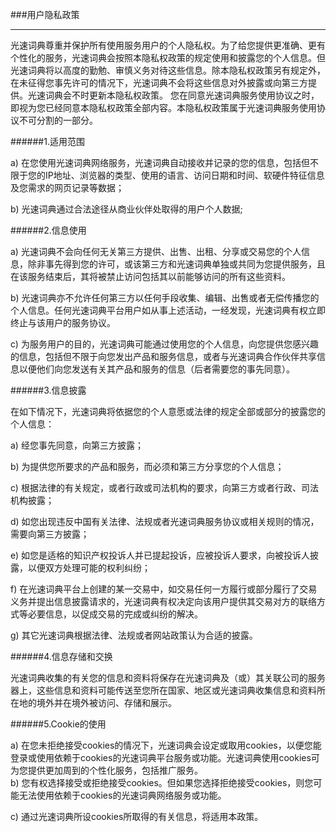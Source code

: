 ###用户隐私政策
___

光速词典尊重并保护所有使用服务用户的个人隐私权。为了给您提供更准确、更有个性化的服务，光速词典会按照本隐私权政策的规定使用和披露您的个人信息。但光速词典将以高度的勤勉、审慎义务对待这些信息。除本隐私权政策另有规定外，在未征得您事先许可的情况下，光速词典不会将这些信息对外披露或向第三方提供。光速词典会不时更新本隐私权政策。 您在同意光速词典服务使用协议之时，即视为您已经同意本隐私权政策全部内容。本隐私权政策属于光速词典服务使用协议不可分割的一部分。 

######1.适用范围 

a) 在您使用光速词典网络服务，光速词典自动接收并记录的您的信息，包括但不限于您的IP地址、浏览器的类型、使用的语言、访问日期和时间、软硬件特征信息及您需求的网页记录等数据； 

b) 光速词典通过合法途径从商业伙伴处取得的用户个人数据;

######2.信息使用 

a) 光速词典不会向任何无关第三方提供、出售、出租、分享或交易您的个人信息，除非事先得到您的许可，或该第三方和光速词典单独或共同为您提供服务，且在该服务结束后，其将被禁止访问包括其以前能够访问的所有这些资料。 

b) 光速词典亦不允许任何第三方以任何手段收集、编辑、出售或者无偿传播您的个人信息。任何光速词典平台用户如从事上述活动，一经发现，光速词典有权立即终止与该用户的服务协议。 

c) 为服务用户的目的，光速词典可能通过使用您的个人信息，向您提供您感兴趣的信息，包括但不限于向您发出产品和服务信息，或者与光速词典合作伙伴共享信息以便他们向您发送有关其产品和服务的信息（后者需要您的事先同意）。 

######3.信息披露 

在如下情况下，光速词典将依据您的个人意愿或法律的规定全部或部分的披露您的个人信息： 

a) 经您事先同意，向第三方披露； 

b) 为提供您所要求的产品和服务，而必须和第三方分享您的个人信息； 

c) 根据法律的有关规定，或者行政或司法机构的要求，向第三方或者行政、司法机构披露；

d) 如您出现违反中国有关法律、法规或者光速词典服务协议或相关规则的情况，需要向第三方披露；  

e) 如您是适格的知识产权投诉人并已提起投诉，应被投诉人要求，向被投诉人披露，以便双方处理可能的权利纠纷；

f) 在光速词典平台上创建的某一交易中，如交易任何一方履行或部分履行了交易义务并提出信息披露请求的，光速词典有权决定向该用户提供其交易对方的联络方式等必要信息，以促成交易的完成或纠纷的解决。  

g) 其它光速词典根据法律、法规或者网站政策认为合适的披露。  

######4.信息存储和交换  

光速词典收集的有关您的信息和资料将保存在光速词典及（或）其关联公司的服务器上，这些信息和资料可能传送至您所在国家、地区或光速词典收集信息和资料所在地的境外并在境外被访问、存储和展示。 

######5.Cookie的使用 

a) 在您未拒绝接受cookies的情况下，光速词典会设定或取用cookies，以便您能登录或使用依赖于cookies的光速词典平台服务或功能。光速词典使用cookies可为您提供更加周到的个性化服务，包括推广服务。  
b) 您有权选择接受或拒绝接受cookies。但如果您选择拒绝接受cookies，则您可能无法使用依赖于cookies的光速词典网络服务或功能。 

c) 通过光速词典所设cookies所取得的有关信息，将适用本政策。 
